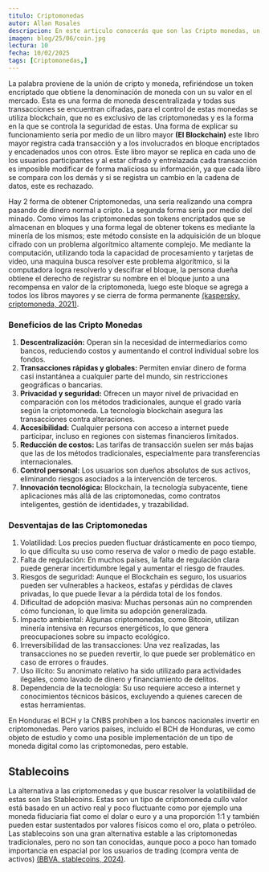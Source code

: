 ```yaml
---
titulo: Criptomonedas
autor: Allan Rosales
descripcion: En este articulo conocerás que son las Cripto monedas, un tema que poco a poco a ganado cada vez más relevancia en todo el mundo.
imagen: blog/25/06/coin.jpg
lectura: 10
fecha: 10/02/2025
tags: [Criptomonedas,]
---
```


La palabra proviene de la unión de cripto y moneda, refiriéndose un token encriptado que obtiene la denominación de moneda con un su valor en el mercado. Esta es una forma de moneda descentralizada y todas sus transacciones se encuentran cifradas, para el control de estas monedas se utiliza blockchain, que no es exclusivo de las criptomonedas y es la forma en la que se controla la seguridad de estas. Una forma de explicar su funcionamiento seria por medio de un libro mayor **(El Blockchain)** este libro mayor registra cada transacción y a los involucrados en bloque encriptados y encadenados unos con otros. Este libro mayor se replica en cada uno de los usuarios participantes y al estar cifrado y entrelazada cada transacción es imposible modificar de forma maliciosa su información, ya que cada libro se compara con los demás y si se registra un cambio en la cadena de datos, este es rechazado.

Hay 2 forma de obtener Criptomonedas, una seria realizando una compra pasando de dinero normal a cripto. La segunda forma sería por medio del minado. Como vimos las criptomonedas son tokens encriptados que se almacenan en bloques y una forma legal de obtener tokens es mediante la minería de los mismos; este método consiste en la adquisición de un bloque cifrado con un problema algorítmico altamente complejo. Me mediante la computación, utilizando toda la capacidad de procesamiento y tarjetas de video, una maquina busca resolver este problema algorítmico, si la computadora logra resolverlo y descifrar el bloque, la persona dueña obtiene el derecho de registrar su nombre en el bloque junto a una recompensa en valor de la criptomoneda, luego este bloque se agrega a todos los libros mayores y se cierra de forma permanente [(kaspersky, criptomoneda, 2021)](https://latam.kaspersky.com/resource-center/definitions/what-is-cryptocurrency?srsltid=AfmBOoowfccIdj7xjczb1Qu2csb8IM2iRTxLBh3b_nUnjbHC1JTsJQNl).

###	Beneficios de las Cripto Monedas
1.	**Descentralización:** Operan sin la necesidad de intermediarios como bancos, reduciendo costos y aumentando el control individual sobre los fondos.
2.	**Transacciones rápidas y globales:** Permiten enviar dinero de forma casi instantánea a cualquier parte del mundo, sin restricciones geográficas o bancarias.
3.	**Privacidad y seguridad:** Ofrecen un mayor nivel de privacidad en comparación con los métodos tradicionales, aunque el grado varía según la criptomoneda. La tecnología blockchain asegura las transacciones contra alteraciones.
4.	**Accesibilidad:** Cualquier persona con acceso a internet puede participar, incluso en regiones con sistemas financieros limitados.
5.	**Reducción de costos:** Las tarifas de transacción suelen ser más bajas que las de los métodos tradicionales, especialmente para transferencias internacionales.
6.	**Control personal:** Los usuarios son dueños absolutos de sus activos, eliminando riesgos asociados a la intervención de terceros.
7.	**Innovación tecnológica:** Blockchain, la tecnología subyacente, tiene aplicaciones más allá de las criptomonedas, como contratos inteligentes, gestión de identidades, y trazabilidad.

###	Desventajas de las Criptomonedas
1.	Volatilidad: Los precios pueden fluctuar drásticamente en poco tiempo, lo que dificulta su uso como reserva de valor o medio de pago estable.
2.	Falta de regulación: En muchos países, la falta de regulación clara puede generar incertidumbre legal y aumentar el riesgo de fraudes.
3.	Riesgos de seguridad: Aunque el Blockchain es seguro, los usuarios pueden ser vulnerables a hackeos, estafas y pérdidas de claves privadas, lo que puede llevar a la pérdida total de los fondos.
4.	Dificultad de adopción masiva: Muchas personas aún no comprenden cómo funcionan, lo que limita su adopción generalizada.
5.	Impacto ambiental: Algunas criptomonedas, como Bitcoin, utilizan minería intensiva en recursos energéticos, lo que genera preocupaciones sobre su impacto ecológico.
6.	Irreversibilidad de las transacciones: Una vez realizadas, las transacciones no se pueden revertir, lo que puede ser problemático en caso de errores o fraudes.
7.	Uso ilícito: Su anonimato relativo ha sido utilizado para actividades ilegales, como lavado de dinero y financiamiento de delitos.
8.	Dependencia de la tecnología: Su uso requiere acceso a internet y conocimientos técnicos básicos, excluyendo a quienes carecen de estas herramientas.

En Honduras el BCH y la CNBS prohíben a los bancos nacionales invertir en criptomonedas. Pero varios países, incluido el BCH de Honduras, ve como objeto de estudio y como una posible implementación de un tipo de moneda digital como las criptomonedas, pero estable.


##	Stablecoins

La alternativa a las criptomonedas y que buscar resolver la volatibilidad de estas son las Stablecoins. Estas son un tipo de criptomoneda cullo valor está basado en un activo real y poco fluctuante como por ejemplo una moneda fiduciaria fiat como el dolar o euro y a una proporción 1:1 y también pueden estar sustentados por valores físicos como el oro, plata o petróleo.
Las stablecoins son una gran alternativa estable a las criptomonedas tradicionales, pero no son tan conocidas, aunque poco a poco han tomado importancia en espacial por los usuarios de trading (compra venta de activos)  [(BBVA, stablecoins, 2024)](https://www.bbva.com/es/innovacion/que-son-las-stablecoins-y-para-que-sirven/).
